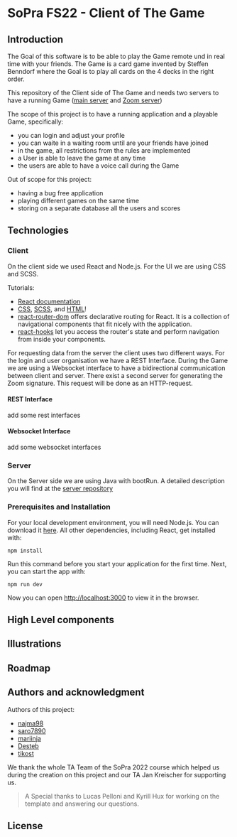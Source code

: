 # SoPra FS22 - Client of The Game

## Introduction

The Goal of this software is to be able to play the Game remote und in real time with your friends. 
The Game is a card game invented by Steffen Benndorf where the Goal is to play all cards on the 4 decks in the right order.

This repository of the Client side of The Game and needs two servers to have a running Game ([main server](https://github.com/sopra-fs22-group-11/SoPra22-group11-TheGame-Server) and [Zoom server](https://zoomvideosdk-signature.herokuapp.com/))

The scope of this project is to have a running application and a playable Game, specifically:
- you can login and adjust your profile
- you can waite in a waiting room until are your friends have joined 
- in the game, all restrictions from the rules are implemented
- a User is able to leave the game at any time
- the users are able to have a voice call during the Game

Out of scope for this project:
- having a bug free application
- playing different games on the same time
- storing on a separate database all the users and scores

## Technologies

### Client

On the client side we used React and Node.js. For the UI we are using CSS and SCSS.

Tutorials:

- [React documentation](https://reactjs.org/)
- [CSS](https://www.w3schools.com/Css/), [SCSS](https://sass-lang.com/documentation/syntax), and [HTML](https://www.w3schools.com/html/html_intro.asp)!
- [react-router-dom](https://reacttraining.com/react-router/web/guides/quick-start) offers declarative routing for React. It is a collection of navigational components that fit nicely with the application. 
- [react-hooks](https://reactrouter.com/web/api/Hooks) let you access the router's state and perform navigation from inside your components.

For requesting data from the server the client uses two different ways. For the login and user organisation we have a REST Interface.
During the Game we are using a Websocket interface to have a bidirectional communication between client and server. There exist a second server for generating the Zoom signature. This request will be done as an HTTP-request.


#### REST Interface

add some rest interfaces


#### Websocket Interface

add some websocket interfaces


### Server

On the Server side we are using Java with bootRun. A detailed description you will find at the [server repository](https://github.com/sopra-fs22-group-11/SoPra22-group11-TheGame-Server)

### Prerequisites and Installation
For your local development environment, you will need Node.js. You can download it [here](https://nodejs.org). All other dependencies, including React, get installed with:

```npm install```

Run this command before you start your application for the first time. Next, you can start the app with:

```npm run dev```

Now you can open [http://localhost:3000](http://localhost:3000) to view it in the browser.

## High Level components

## Illustrations

## Roadmap

## Authors and acknowledgment

Authors of this project:
- [najma98](https://github.com/najma98)
- [saro7890](https://github.com/Saro7890) 
- [mariinja](https://github.com/Mariinja)
- [Desteb](https://github.com/Desteb)
- [tikost](https://github.com/tikost)

We thank the whole TA Team of the SoPra 2022 course which helped us during the creation on this project and our TA Jan Kreischer for supporting us.
> A Special thanks to Lucas Pelloni and Kyrill Hux for working on the template and answering our questions.

## License 

